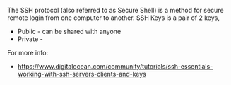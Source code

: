 The SSH protocol (also referred to as Secure Shell) is a method for secure remote login from one computer to another. SSH Keys is a pair of 2 keys,

- Public - can be shared with anyone
- Private - 

For more info:

- https://www.digitalocean.com/community/tutorials/ssh-essentials-working-with-ssh-servers-clients-and-keys
